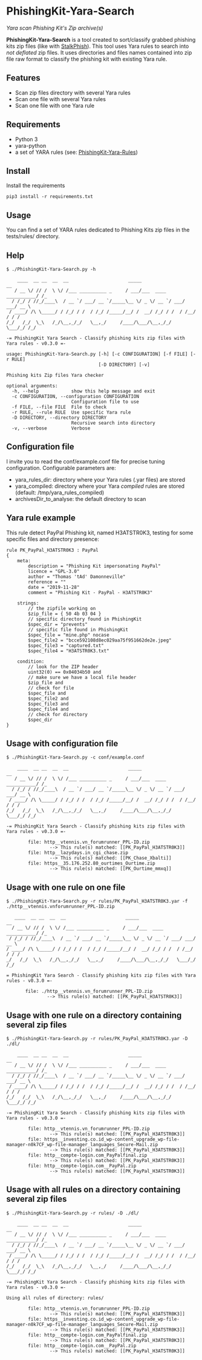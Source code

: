 # PhishingKit-Yara-Search
*Yara scan Phishing Kit's Zip archive(s)*

**PhishingKit-Yara-Search** is a tool created to sort/classify grabbed phishing kits zip files (like with [StalkPhish](https://github.com/t4d/StalkPhish/)). This tool uses Yara rules to search into _not deflated_ zip files. It uses directories and files names contained into zip file raw format to classify the phishing kit with existing Yara rule.

## Features
- Scan zip files directory with several Yara rules
- Scan one file with several Yara rules
- Scan one file with one Yara rule

## Requirements
* Python 3
* yara-python
* a set of YARA rules (see: [PhishingKit-Yara-Rules](https://github.com/t4d/PhishingKit-Yara-Rules))

## Install
Install the requirements
~~~
pip3 install -r requirements.txt
~~~

## Usage
You can find a set of YARA rules dedicated to Phishing Kits zip files in the tests/rules/ directory.

## Help
~~~
$ ./PhishingKit-Yara-Search.py -h

    ____  __ __  __  __                      _____                      __  
   / __ \/ // /  \ \/ /___ __________ _     / ___/___  ____ ___________/ /_ 
  / /_/ / //_/____\  / __ `/ ___/ __ `/_____\__ \/ _ \/ __ `/ ___/ ___/ __ \
 / ____/ /\ \_____/ / /_/ / /  / /_/ /_____/__/ /  __/ /_/ / /  / /__/ / / /
/_/   /_/  \_\   /_/\__,_/_/   \__,_/     /____/\___/\__,_/_/   \___/_/ /_/ 

-= PhishingKit Yara Search - Classify phishing kits zip files with Yara rules - v0.3.0 =-

usage: PhishingKit-Yara-Search.py [-h] [-c CONFIGURATION] [-f FILE] [-r RULE]
                                  [-D DIRECTORY] [-v]

Phishing kits Zip files Yara checker

optional arguments:
  -h, --help            show this help message and exit
  -c CONFIGURATION, --configuration CONFIGURATION
                        Configuration file to use
  -f FILE, --file FILE  File to check
  -r RULE, --rule RULE  Use specific Yara rule
  -D DIRECTORY, --directory DIRECTORY
                        Recursive search into directory
  -v, --verbose         Verbose

~~~

## Configuration file
I invite you to read the conf/example.conf file for precise tuning configuration.
Configurable parameters are:
- yara_rules_dir: directory where your Yara rules (.yar files) are stored
- yara_compiled: directory where your Yara _compiled_ rules are stored (default: /tmp/yara_rules_compiled)
- archivesDir_to_analyse: the default directory to scan

## Yara rule example
This rule detect PayPal Phishing kit, named H3ATSTR0K3, testing for some specific files and directory presence:
```yara
rule PK_PayPal_H3ATSTR0K3 : PayPal
{
    meta:
        description = "Phishing Kit impersonating PayPal"
        licence = "GPL-3.0"
        author = "Thomas 'tAd' Damonneville"
        reference = ""
        date = "2019-11-28"
        comment = "Phishing Kit - PayPal - H3ATSTR0K3"

    strings:
        // the zipfile working on
        $zip_file = { 50 4b 03 04 }
        // specific directory found in PhishingKit
        $spec_dir = "prevents"
        // specific file found in PhishingKit
        $spec_file = "mine.php" nocase
        $spec_file2 = "bcce592108d8ec029aa75f951662de2e.jpeg"
        $spec_file3 = "captured.txt"
        $spec_file4 = "H3ATSTR0K3.txt"

    condition:
        // look for the ZIP header
        uint32(0) == 0x04034b50 and
        // make sure we have a local file header
        $zip_file and
        // check for file
        $spec_file and
        $spec_file2 and
        $spec_file3 and
        $spec_file4 and
        // check for directory
        $spec_dir
}
```

## Usage with configuration file
~~~
$ ./PhishingKit-Yara-Search.py -c conf/example.conf   

    ____  __ __  __  __                      _____                      __
   / __ \/ // /  \ \/ /___ __________ _     / ___/___  ____ ___________/ /_
  / /_/ / //_/____\  / __ `/ ___/ __ `/_____\__ \/ _ \/ __ `/ ___/ ___/ __ \
 / ____/ /\ \_____/ / /_/ / /  / /_/ /_____/__/ /  __/ /_/ / /  / /__/ / / /
/_/   /_/  \_\   /_/\__,_/_/   \__,_/     /____/\___/\__,_/_/   \___/_/ /_/

-= PhishingKit Yara Search - Classify phishing kits zip files with Yara rules - v0.3.0 =-    

        file: http__vtennis.vn_forumrunner_PPL-ID.zip
                --> This rule(s) matched: [[PK_PayPal_H3ATSTR0K3]]
        file: http__lazydays.in_cgi_chase.zip
        		--> This rule(s) matched: [[PK_Chase_Xbalti]]
        file: https__35.176.252.80_ourtimes_Ourtime.zip
        		--> This rule(s) matched: [[PK_Ourtime_mmxq]]

~~~

## Usage with one rule on one file
~~~
$ ./PhishingKit-Yara-Search.py -r rules/PK_PayPal_H3ATSTR0K3.yar -f ./http__vtennis.vnforumrunner_PPL-ID.zip

   ____  __ __  __  __                      _____                      __
  / __ \/ // /  \ \/ /___ __________ _     / ___/___  ____ ___________/ /_
 / /_/ / //_/____\  / __ `/ ___/ __ `/_____\__ \/ _ \/ __ `/ ___/ ___/ __ \
/ ____/ /\ \_____/ / /_/ / /  / /_/ /_____/__/ /  __/ /_/ / /  / /__/ / / /
_/   /_/  \_\   /_/\__,_/_/   \__,_/     /____/\___/\__,_/_/   \___/_/ /_/

= PhishingKit Yara Search - Classify phishing kits zip files with Yara rules - v0.3.0 =-                                                                  

       file: ./http__vtennis.vn_forumrunner_PPL-ID.zip                                                                        
               --> This rule(s) matched: [[PK_PayPal_H3ATSTR0K3]]

~~~

## Usage with one rule on a directory containing several zip files
~~~
$ ./PhishingKit-Yara-Search.py -r rules/PK_PayPal_H3ATSTR0K3.yar -D ./dl/

    ____  __ __  __  __                      _____                      __
   / __ \/ // /  \ \/ /___ __________ _     / ___/___  ____ ___________/ /_
  / /_/ / //_/____\  / __ `/ ___/ __ `/_____\__ \/ _ \/ __ `/ ___/ ___/ __ \
 / ____/ /\ \_____/ / /_/ / /  / /_/ /_____/__/ /  __/ /_/ / /  / /__/ / / /
/_/   /_/  \_\   /_/\__,_/_/   \__,_/     /____/\___/\__,_/_/   \___/_/ /_/

-= PhishingKit Yara Search - Classify phishing kits zip files with Yara rules - v0.3.0 =-                                                                  

        file: http__vtennis.vn_forumrunner_PPL-ID.zip
                --> This rule(s) matched: [[PK_PayPal_H3ATSTR0K3]]
        file: https__investing.co.id_wp-content_upgrade_wp-file-manager-n0k7CF_wp-file-manager_languages_Secure-Mail.zip
                --> This rule(s) matched: [[PK_PayPal_H3ATSTR0K3]]
        file: http__compte-login.com_PayPalfinal.zip
                --> This rule(s) matched: [[PK_PayPal_H3ATSTR0K3]]
        file: http__compte-login.com__PayPal.zip
                --> This rule(s) matched: [[PK_PayPal_H3ATSTR0K3]]

~~~

## Usage with all rules on a directory containing several zip files
~~~
$ ./PhishingKit-Yara-Search.py -r rules/ -D ./dl/

    ____  __ __  __  __                      _____                      __
   / __ \/ // /  \ \/ /___ __________ _     / ___/___  ____ ___________/ /_
  / /_/ / //_/____\  / __ `/ ___/ __ `/_____\__ \/ _ \/ __ `/ ___/ ___/ __ \
 / ____/ /\ \_____/ / /_/ / /  / /_/ /_____/__/ /  __/ /_/ / /  / /__/ / / /
/_/   /_/  \_\   /_/\__,_/_/   \__,_/     /____/\___/\__,_/_/   \___/_/ /_/

-= PhishingKit Yara Search - Classify phishing kits zip files with Yara rules - v0.3.0 =-

Using all rules of directory: rules/                                                                

        file: http__vtennis.vn_forumrunner_PPL-ID.zip
                --> This rule(s) matched: [[PK_PayPal_H3ATSTR0K3]]
        file: https__investing.co.id_wp-content_upgrade_wp-file-manager-n0k7CF_wp-file-manager_languages_Secure-Mail.zip
                --> This rule(s) matched: [[PK_PayPal_H3ATSTR0K3]]
        file: http__compte-login.com_PayPalfinal.zip
                --> This rule(s) matched: [[PK_PayPal_H3ATSTR0K3]]
        file: http__compte-login.com__PayPal.zip
                --> This rule(s) matched: [[PK_PayPal_H3ATSTR0K3]]

~~~
